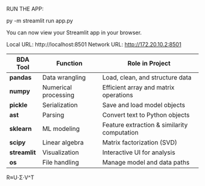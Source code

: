 RUN THE APP:

py -m streamlit run app.py

  You can now view your Streamlit app in your browser.

  Local URL: http://localhost:8501
  Network URL: http://172.20.10.2:8501

| BDA Tool      | Function             | Role in Project                             |
| ------------- | -------------------- | ------------------------------------------- |
| **pandas**    | Data wrangling       | Load, clean, and structure data             |
| **numpy**     | Numerical processing | Efficient array and matrix operations       |
| **pickle**    | Serialization        | Save and load model objects                 |
| **ast**       | Parsing              | Convert text to Python objects              |
| **sklearn**   | ML modeling          | Feature extraction & similarity computation |
| **scipy**     | Linear algebra       | Matrix factorization (SVD)                  |
| **streamlit** | Visualization        | Interactive UI for analysis                 |
| **os**        | File handling        | Manage model and data paths                 |


R≈U⋅Σ⋅V^T
